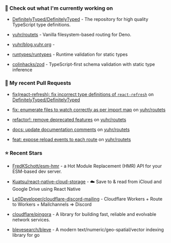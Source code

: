 ### 👷 Check out what I'm currently working on



- [DefinitelyTyped/DefinitelyTyped](https://github.com/DefinitelyTyped/DefinitelyTyped) - The repository for high quality TypeScript type definitions.

- [yuhr/routets](https://github.com/yuhr/routets) - Vanilla filesystem-based routing for Deno.

- [yuhr/blog.yuhr.org](https://github.com/yuhr/blog.yuhr.org) - 

- [runtypes/runtypes](https://github.com/runtypes/runtypes) - Runtime validation for static types

- [colinhacks/zod](https://github.com/colinhacks/zod) - TypeScript-first schema validation with static type inference

### 🔨 My recent Pull Requests



- [fix(react-refresh): fix incorrect type definitions of `react-refresh`](https://github.com/DefinitelyTyped/DefinitelyTyped/pull/69264) on [DefinitelyTyped/DefinitelyTyped](https://github.com/DefinitelyTyped/DefinitelyTyped)

- [fix: enumerate files to watch correctly as per import map](https://github.com/yuhr/routets/pull/20) on [yuhr/routets](https://github.com/yuhr/routets)

- [refactor!: remove deprecated features](https://github.com/yuhr/routets/pull/19) on [yuhr/routets](https://github.com/yuhr/routets)

- [docs: update documentation comments](https://github.com/yuhr/routets/pull/18) on [yuhr/routets](https://github.com/yuhr/routets)

- [feat: expose reload events to each route](https://github.com/yuhr/routets/pull/17) on [yuhr/routets](https://github.com/yuhr/routets)

### ⭐ Recent Stars



- [FredKSchott/esm-hmr](https://github.com/FredKSchott/esm-hmr) - a Hot Module Replacement (HMR) API for your ESM-based dev server.

- [Kuatsu/react-native-cloud-storage](https://github.com/Kuatsu/react-native-cloud-storage) - ☁️ Save to &amp; read from iCloud and Google Drive using React Native

- [Le0Developer/cloudflare-discord-mailing](https://github.com/Le0Developer/cloudflare-discord-mailing) - Cloudflare Workers &#43; Route to Workers &#43; Mailchannels =&gt; Discord

- [cloudflare/pingora](https://github.com/cloudflare/pingora) - A library for building fast, reliable and evolvable network services.

- [blevesearch/bleve](https://github.com/blevesearch/bleve) - A modern text/numeric/geo-spatial/vector indexing library for go